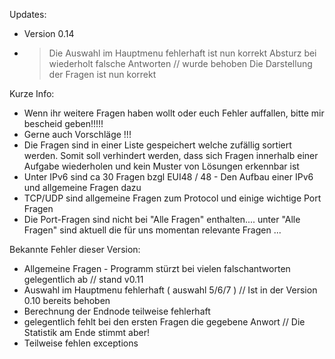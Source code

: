 Updates:

- Version 0.14
-  > Die Auswahl im Hauptmenu fehlerhaft ist nun korrekt
   > Absturz bei wiederholt falsche Antworten // wurde behoben
   > Die Darstellung der Fragen ist nun korrekt
               


Kurze Info:
- Wenn ihr weitere Fragen haben wollt oder euch Fehler auffallen, bitte mir bescheid geben!!!!!
- Gerne auch Vorschläge !!! 
- Die Fragen sind in einer Liste gespeichert welche zufällig sortiert werden. Somit soll verhindert werden, dass sich Fragen innerhalb einer Aufgabe wiederholen und kein Muster von Lösungen erkennbar ist
- Unter IPv6 sind ca 30 Fragen bzgl EUI48 / 48   - Den Aufbau einer IPv6 und allgemeine Fragen dazu
- TCP/UDP sind allgemeine Fragen zum Protocol und einige wichtige Port Fragen
- Die Port-Fragen sind nicht bei "Alle Fragen" enthalten.... unter "Alle Fragen" sind aktuell die für uns momentan relevante Fragen ...


Bekannte Fehler dieser Version:

-  Allgemeine Fragen - Programm stürzt bei vielen falschantworten gelegentlich ab // stand v0.11
-  Auswahl im Hauptmenu fehlerhaft  ( auswahl 5/6/7 )   // Ist in der Version 0.10 bereits behoben
-  Berechnung der Endnode teilweise fehlerhaft
-  gelegentlich fehlt bei den ersten Fragen die gegebene Anwort // Die Statistik am Ende stimmt aber!
-  Teilweise fehlen exceptions


